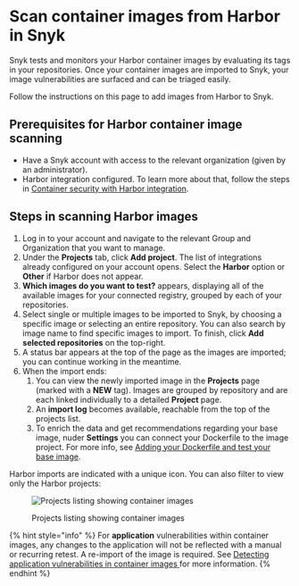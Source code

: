 # Scan container images from Harbor in Snyk

Snyk tests and monitors your Harbor container images by evaluating its tags in your repositories. Once your container images are imported to Snyk, your image vulnerabilities are surfaced and can be triaged easily.

Follow the instructions on this page to add images from Harbor to Snyk.

## **Prerequisites for Harbor container image scanning**

* Have a Snyk account with access to the relevant organization (given by an administrator).
* Harbor integration configured. To learn more about that, follow the steps in [Container security with Harbor integration](https://docs.snyk.io/snyk-container/image-scanning-library/harbor-image-scanning/container-security-with-harbor-integration).

## **Steps in scanning Harbor images**

1. Log in to your account and navigate to the relevant Group and Organization that you want to manage.
2. Under the **Projects** tab, click **Add project**. The list of integrations already configured on your account opens. Select the **Harbor** option or **Other** if Harbor does not appear.
3. **Which images do you want to test?** appears, displaying all of the available images for your connected registry, grouped by each of your repositories.
4. Select single or multiple images to be imported to Snyk, by choosing a specific image or selecting an entire repository. You can also search by image name to find specific images to import. To finish, click **Add selected repositories** on the top-right.
5. A status bar appears at the top of the page as the images are imported; you can continue working in the meantime.
6. When the import ends:
   1. You can view the newly imported image in the **Projects** page (marked with a **NEW** tag). Images are grouped by repository and are each linked individually to a detailed **Project** page.
   2. An **import log** becomes available, reachable from the top of the projects list.
   3. To enrich the data and get recommendations regarding your base image, nuder **Settings** you can connect your Dockerfile to the image project. For more info, see [Adding your Dockerfile and test your base image](../../../scan-containers/scan-your-dockerfile/adding-your-dockerfile-and-testing-your-base-image.md).

Harbor imports are indicated with a unique icon. You can also filter to view only the Harbor projects:

<figure><img src="../../../.gitbook/assets/mceclip1-9-.png" alt="Projects listing showing container images"><figcaption><p>Projects listing showing container images</p></figcaption></figure>

{% hint style="info" %}
For **application** vulnerabilities within container images, any changes to the application will not be reflected with a manual or recurring retest. A re-import of the image is required. See [Detecting application vulnerabilities in container images ](../../../scan-containers/using-snyk-container/detecting-application-vulnerabilities-in-container-images.md)for more information.
{% endhint %}
